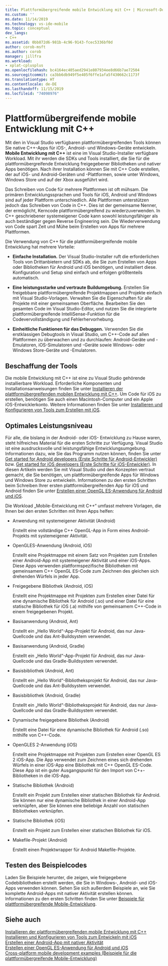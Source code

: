 ```yaml
---
title: Plattformübergreifende mobile Entwicklung mit C++ | Microsoft-Dokumentation
ms.custom: ''
ms.date: 11/14/2019
ms.technology: vs-ide-mobile
ms.topic: conceptual
dev_langs:
- C++
ms.assetid: 0bb872d6-981b-4c96-9143-fcec5336bf0d
author: corob-msft
ms.author: corob
manager: jillfra
ms.workload:
- xplat-cplusplus
ms.openlocfilehash: bc4164ec405aed2941e807934ee8d66b7ae72504
ms.sourcegitcommit: ca3bb6db949f5e405f6ffe1afa5f430662c1173f
ms.translationtype: HT
ms.contentlocale: de-DE
ms.lasthandoff: 11/15/2019
ms.locfileid: "74098976"
---
```

# <a name="cross-platform-mobile-development-with-c"></a>Plattformübergreifende mobile Entwicklung mit C++

Mit den in Visual Studio verfügbaren plattformübergreifenden Tools können Sie native C++-Apps für iOS-, Android- und Windows-Geräte entwickeln. **Mobile Entwicklung mit C++** ist eine im Visual Studio-Installer verfügbare Workload. Mit ihr werden die SDKs und Tools installiert, die Sie für die plattformübergreifende Entwicklung freigegebener Bibliotheken und nativer Apps benötigen. Nach ihrer Installation können Sie mit C++ Code erstellen, der auf iOS- und Android-Geräten und -Plattformen, sowie unter Windows, Windows Store und auf der Xbox ausgeführt wird.

Das Schreiben von Code für mehrere Plattformen ist oft mühsam. Die primären Entwicklungssprachen und Tools für iOS, Android und Windows sind auf jeder Plattform unterschiedlich. Alle Plattformen unterstützen jedoch das Schreiben von Code in C++. Dies ist der gemeinsame Nenner, der ermöglicht, Kerncode plattformübergreifend zu wiederzuverwenden. In C++ geschriebener systemeigener Code kann sowohl leistungsfähiger als auch beständiger gegen Reverse Engineering sein. Die Wiederverwendung von Code spart Zeit und Mühe beim Erstellen von Apps für mehrere Plattformen.

Die Verwendung von C++ für die plattformübergreifende mobile Entwicklung hat mehrere Vorteile:

- **Einfache Installation.** Der Visual Studio-Installer ruft die erforderlichen Tools von Drittanbietern und SDKs ab, die Sie zum Erstellen von Apps oder Bibliotheken für Android und iOS benötigen, und installiert diese. Konfiguration und Setup sind einfach und erfolgen größtenteils automatisch.

- **Eine leistungsstarke und vertraute Buildumgebung.** Erstellen Sie freigebbare plattformübergreifende Projektmappen und Projekte einfach mit Visual Studio-Vorlagen. Verwalten Sie die Eigenschaften für alle Projekte mit einer gemeinsamen Oberfläche. Bearbeiten Sie den gesamten Code im Visual Studio-Editor, und nutzen Sie die integrierte plattformübergreifende IntelliSense-Funktion für die Codevervollständigung und Fehlerhervorhebung.

- **Einheitliche Funktionen für das Debuggen.** Verwenden Sie die erstklassigen Debugtools in Visual Studio, um C++-Code auf allen Plattformen zu überwachen und zu durchlaufen: Android-Geräte und -Emulatoren, iOS-Simulatoren und -Geräte sowie Windows- oder Windows Store-Geräte und -Emulatoren.

## <a name="get-the-tools"></a>Beschaffung der Tools

Die mobile Entwicklung mit C++ ist eine zu Visual Studio gehörende installierbare Workload. Erforderliche Komponenten und Installationsanweisungen finden Sie unter [Installieren der plattformübergreifenden mobilen Entwicklung mit C++](../cross-platform/install-visual-cpp-for-cross-platform-mobile-development.md). Um Code für iOS zu erstellen, benötigen Sie auch einen Macintosh-Computer und ein Apple iOS-Entwicklerkonto. Weitere Informationen finden Sie unter [Installieren und Konfigurieren von Tools zum Erstellen mit iOS](../cross-platform/install-and-configure-tools-to-build-using-ios.md).

## <a name="come-up-to-speed"></a>Optimales Leistungsniveau

Für alle, die bislang in der Android- oder iOS- Entwicklung zu Hause waren, steht hilfreiches Material für die ersten Schritte zur Verfügung. Visual Studio ist eine ausdrucksvolle und leistungsfähige Entwicklungsumgebung. Informationen dazu, wie Sie das Programm nutzen können, finden Sie unter [Get started for Android developers (Erste Schritte für Android-Entwickler)](/previous-versions/windows/apps/dn275875\(v=win.10\)) bzw. [Get started for iOS developers (Erste Schritte für iOS-Entwickler)](/previous-versions/windows/apps/jj657966\(v=win.10\)). In diesen Artikeln werden Sie mit Visual Studio und den Konzepten vertraut gemacht, die Sie benötigen, um plattformübergreifende Apps für Windows und Windows Store zu entwickeln. Informationen zu den ersten Schritten beim Schreiben Ihrer ersten plattformübergreifenden App für iOS und Android finden Sie unter [Erstellen einer OpenGL ES-Anwendung für Android und iOS](../cross-platform/build-an-opengl-es-application-on-android-and-ios.md).

Die Workload „Mobile-Entwicklung mit C++“ umfasst mehrere Vorlagen, die Ihnen bei den ersten Schritten mit Ihren Apps helfen:

- Anwendung mit systemeigener Aktivität (Android)

  Erstellt eine vollständige C++ OpenGL-App in Form eines Android-Projekts mit systemeigener Aktivität.

- OpenGLES-Anwendung (Android, iOS)

  Erstellt eine Projektmappe mit einem Satz von Projekten zum Erstellen einer Android-App mit systemeigener Aktivität und einer iOS-Apps. Diese Apps verwenden plattformspezifische Bibliotheken mit gemeinsamem C++ OpenGL ES-Code zum Zeichnen des gleichen sich drehenden Würfels in jeder App.

- Freigegebene Bibliothek (Android, iOS)

  Erstellt eine Projektmappe mit Projekten zum Erstellen einer Datei für eine dynamische Bibliothek für Android (.so) und einer Datei für eine statische Bibliothek für iOS (.a) mithilfe von gemeinsamem C++-Code in einem freigegebenen Projekt.

- Basisanwendung (Android, Ant)

  Erstellt ein „Hello World“-App-Projekt für Android, das nur Java-Quellcode und das Ant-Buildsystem verwendet.

- Basisanwendung (Android, Gradle)

  Erstellt ein „Hello World“-App-Projekt für Android, das nur Java-Quellcode und das Gradle-Buildsystem verwendet.

- Basisbibliothek (Android, Ant)

  Erstellt ein „Hello World“-Bibliotheksprojekt für Android, das nur Java-Quellcode und das Ant-Buildsystem verwendet.

- Basisbibliothek (Android, Gradle)

  Erstellt ein „Hello World“-Bibliotheksprojekt für Android, das nur Java-Quellcode und das Gradle-Buildsystem verwendet.

- Dynamische freigegebene Bibliothek (Android)

  Erstellt eine Datei für eine dynamische Bibliothek für Android (.so) mithilfe von C++-Code.

- OpenGLES 2-Anwendung (iOS)

  Erstellt eine Projektmappe mit Projekten zum Erstellen einer OpenGL ES 2 iOS-App. Die App verwendet zum Zeichnen eines sich drehenden Würfels in einer iOS-App eine Bibliothek mit C++ OpenGL ES-Code. Diese App ist ein guter Ausgangspunkt für den Import von C++-Bibliotheken in die iOS-App.

- Statische Bibliothek (Android)

  Erstellt ein Projekt zum Erstellen einer statischen Bibliothek für Android. Sie können nur eine dynamische Bibliothek in einer Android-App verknüpfen, aber Sie können eine beliebige Anzahl von statischen Bibliotheken verknüpfen.

- Statische Bibliothek (iOS)

  Erstellt ein Projekt zum Erstellen einer statischen Bibliothek für iOS.

- Makefile-Projekt (Android)

  Erstellt einen Projektwrapper für Android Makefile-Projekte.

## <a name="try-out-sample-code"></a>Testen des Beispielcodes

Laden Sie Beispiele herunter, die zeigen, wie freigegebene Codebibliotheken erstellt werden, die Sie in Windows-, Android- und iOS-Apps verwenden können. Sehen Sie sich außerdem Beispiele an, wie Sie komplette Android-Apps mit nativer Aktivität erstellen können. Informationen zu den ersten Schritten finden Sie unter [Beispiele für plattformübergreifende Mobile-Entwicklung](../cross-platform/cross-platform-mobile-development-examples.md).

## <a name="see-also"></a>Siehe auch

[Installieren der plattformübergreifenden mobile Entwicklung mit C++](../cross-platform/install-visual-cpp-for-cross-platform-mobile-development.md)\
[Installieren und Konfigurieren von Tools zum Entwickeln mit iOS](../cross-platform/install-and-configure-tools-to-build-using-ios.md)\
[Erstellen einer Android-App mit nativer Aktivität](../cross-platform/create-an-android-native-activity-app.md)\
[Erstellen einer OpenGL ES-Anwendung für Android und iOS](../cross-platform/build-an-opengl-es-application-on-android-and-ios.md)\
[Cross-platform mobile development examples (Beispiele für die plattformübergreifende Mobile-Entwicklung)](../cross-platform/cross-platform-mobile-development-examples.md)
